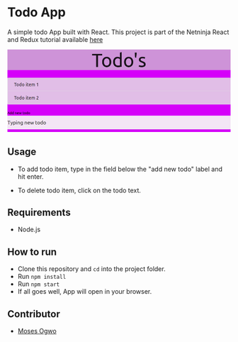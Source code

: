 # Todo App

A simple todo App built with React. This project is part of the Netninja React and Redux tutorial available [here](https://www.youtube.com/playlist?list=PL4cUxeGkcC9ij8CfkAY2RAGb-tmkNwQHG)

![](screenshot.png)

## Usage
- To add todo item, type in the field below the "add new todo" label and hit enter.

- To delete todo item, click on the todo text.

## Requirements
- Node.js


## How to run
- Clone this repository and `cd` into the project folder.
- Run `npm install`
- Run `npm start` 
- If all goes well, App will open in your browser.

## Contributor
- [Moses Ogwo](https://github.com/mosesogwo/)

